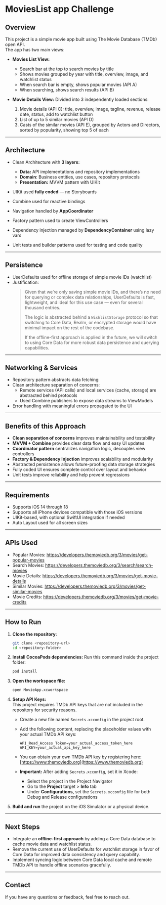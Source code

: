 # MoviesList app Challenge

## Overview

This project is a simple movie app built using The Movie Database (TMDb) open API.  
The app has two main views:

- **Movies List View:**
  - Search bar at the top to search movies by title
  - Shows movies grouped by year with title, overview, image, and watchlist status
  - When search bar is empty, shows popular movies (API A)
  - When searching, shows search results (API B)

- **Movie Details View:**
  Divided into 3 independently loaded sections:
  1. Movie details (API C): title, overview, image, tagline, revenue, release date, status, add to watchlist button
  2. List of up to 5 similar movies (API D)
  3. Casts of the similar movies (API E), grouped by Actors and Directors, sorted by popularity, showing top 5 of each

---

## Architecture

- Clean Architecture with **3 layers:**
  - **Data:** API implementations and repository implementations
  - **Domain:** Business entities, use cases, repository protocols
  - **Presentation:** MVVM pattern with UIKit

- UIKit used **fully coded** — no Storyboards  
- Combine used for reactive bindings  
- Navigation handled by **AppCoordinator**  
- Factory pattern used to create ViewControllers  
- Dependency injection managed by **DependencyContainer** using lazy vars  
- Unit tests and builder patterns used for testing and code quality  

---

## Persistence

- UserDefaults used for offline storage of simple movie IDs (watchlist)  
- Justification:  
  > Given that we’re only saving simple movie IDs, and there’s no need for querying or complex data relationships, UserDefaults is fast, lightweight, and ideal for this use case — even for several thousand entries.  
  >  
  > The logic is abstracted behind a `WishlistStorage` protocol so that switching to Core Data, Realm, or encrypted storage would have minimal impact on the rest of the codebase.  
  >  
  > If the offline-first approach is applied in the future, we will switch to using Core Data for more robust data persistence and querying capabilities.

---

## Networking & Services

- Repository pattern abstracts data fetching  
- Clean architecture separation of concerns:  
  - Remote services (API calls) and local services (cache, storage) are abstracted behind protocols  
  - Used Combine publishers to expose data streams to ViewModels  
- Error handling with meaningful errors propagated to the UI  

---

## Benefits of this Approach

- **Clean separation of concerns** improves maintainability and testability  
- **MVVM + Combine** provides clear data flow and easy UI updates  
- **Coordinator pattern** centralizes navigation logic, decouples view controllers  
- **Factory & Dependency Injection** improves scalability and modularity  
- Abstracted persistence allows future-proofing data storage strategies  
- Fully coded UI ensures complete control over layout and behavior  
- Unit tests improve reliability and help prevent regressions  

---

## Requirements

- Supports iOS 14 through 18  
- Supports all iPhone devices compatible with those iOS versions  
- UIKit-based, with optional SwiftUI integration if needed  
- Auto Layout used for all screen sizes  

---

## APIs Used

- Popular Movies: https://developers.themoviedb.org/3/movies/get-popular-movies  
- Search Movies: https://developers.themoviedb.org/3/search/search-movies  
- Movie Details: https://developers.themoviedb.org/3/movies/get-movie-details  
- Similar Movies: https://developers.themoviedb.org/3/movies/get-similar-movies  
- Movie Credits: https://developers.themoviedb.org/3/movies/get-movie-credits  

---

## How to Run

1. **Clone the repository:**
    ```bash
    git clone <repository-url>
    cd <repository-folder>
    ```

2. **Install CocoaPods dependencies:**
    Run this command inside the project folder:
    ```bash
    pod install
    ```

3. **Open the workspace file:**
    ```bash
    open MovieApp.xcworkspace
    ```

4. **Setup API Keys:**  
    This project requires TMDb API keys that are not included in the repository for security reasons.

    - Create a new file named `Secrets.xcconfig` in the project root.

    - Add the following content, replacing the placeholder values with your actual TMDb API keys:

        ```
        API_Read_Access_Token=your_actual_access_token_here
        API_KEY=your_actual_api_key_here
        ```

    - You can obtain your own TMDb API key by registering here: [https://www.themoviedb.org](https://www.themoviedb.org)

    - **Important:** After adding `Secrets.xcconfig`, set it in Xcode:

      - Select the project in the Project Navigator  
      - Go to the **Project** target > **Info** tab  
      - Under **Configurations**, set the `Secrets.xcconfig` file for both Debug and Release configurations  

5. **Build and run** the project on the iOS Simulator or a physical device.

---

## Next Steps

- Integrate an **offline-first approach** by adding a Core Data database to cache movie data and watchlist status.
- Remove the current use of UserDefaults for watchlist storage in favor of Core Data for improved data consistency and query capability.
- Implement syncing logic between Core Data local cache and remote TMDb API to handle offline scenarios gracefully.

---

## Contact

If you have any questions or feedback, feel free to reach out.
